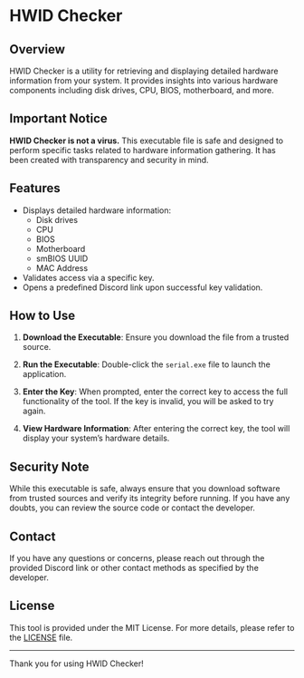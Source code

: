 # HWID Checker

## Overview

HWID Checker is a utility for retrieving and displaying detailed hardware information from your system. It provides insights into various hardware components including disk drives, CPU, BIOS, motherboard, and more.

## Important Notice

**HWID Checker is not a virus.** This executable file is safe and designed to perform specific tasks related to hardware information gathering. It has been created with transparency and security in mind.

## Features

- Displays detailed hardware information:
  - Disk drives
  - CPU
  - BIOS
  - Motherboard
  - smBIOS UUID
  - MAC Address
- Validates access via a specific key.
- Opens a predefined Discord link upon successful key validation.

## How to Use

1. **Download the Executable**: Ensure you download the file from a trusted source.

2. **Run the Executable**: Double-click the `serial.exe` file to launch the application.

3. **Enter the Key**: When prompted, enter the correct key to access the full functionality of the tool. If the key is invalid, you will be asked to try again.

4. **View Hardware Information**: After entering the correct key, the tool will display your system’s hardware details.

## Security Note

While this executable is safe, always ensure that you download software from trusted sources and verify its integrity before running. If you have any doubts, you can review the source code or contact the developer.

## Contact

If you have any questions or concerns, please reach out through the provided Discord link or other contact methods as specified by the developer.

## License

This tool is provided under the MIT License. For more details, please refer to the [LICENSE](LICENSE) file.

---

Thank you for using HWID Checker!
